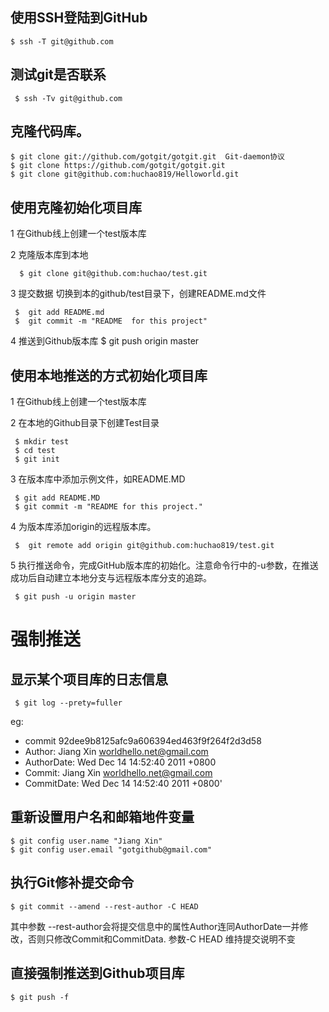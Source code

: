 	
## 使用SSH登陆到GitHub
	$ ssh -T git@github.com 
 
## 测试git是否联系
     $ ssh -Tv git@github.com
 
## 克隆代码库。
    $ git clone git://github.com/gotgit/gotgit.git  Git-daemon协议
    $ git clone https://github.com/gotgit/gotgit.git
    $ git clone git@github.com:huchao819/Helloworld.git
 
## 使用克隆初始化项目库
   1 在Github线上创建一个test版本库
   
   2 克隆版本库到本地
   
      $ git clone git@github.com:huchao/test.git 
      
   3 提交数据  切换到本的github/test目录下，创建README.md文件
   
     $  git add README.md
     $  git commit -m "README  for this project"
     
   4 推送到Github版本库
     $ git push origin master

## 使用本地推送的方式初始化项目库 
   1 在Github线上创建一个test版本库
   
   2 在本地的Github目录下创建Test目录
   
     $ mkdir test
     $ cd test
     $ git init
     
   3 在版本库中添加示例文件，如README.MD
   
     $ git add README.MD
     $ git commit -m "README for this project."
     
   4 为版本库添加origin的远程版本库。
   
     $  git remote add origin git@github.com:huchao819/test.git
     
   5  执行推送命令，完成GitHub版本库的初始化。注意命令行中的-u参数，在推送成功后自动建立本地分支与远程版本库分支的追踪。
   
     $ git push -u origin master
     
     
强制推送
===========
 
## 显示某个项目库的日志信息
 
     $ git log --prety=fuller
     
  eg: 
  * commit 92dee9b8125afc9a606394ed463f9f264f2d3d58
  * Author:     Jiang Xin <worldhello.net@gmail.com>
  * AuthorDate: Wed Dec 14 14:52:40 2011 +0800
  * Commit:     Jiang Xin <worldhello.net@gmail.com>
  * CommitDate: Wed Dec 14 14:52:40 2011 +0800'
 
 
## 重新设置用户名和邮箱地件变量

    $ git config user.name "Jiang Xin"
    $ git config user.email "gotgithub@gmail.com"
    
## 执行Git修补提交命令
    
    $ git commit --amend --rest-author -C HEAD
    
  其中参数 --rest-author会将提交信息中的属性Author连同AuthorDate一并修改，否则只修改Commit和CommitData.
  参数-C HEAD 维持提交说明不变
  
## 直接强制推送到Github项目库
    $ git push -f 
 
   
